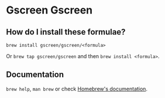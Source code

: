 # Gscreen Gscreen

## How do I install these formulae?

`brew install gscreen/gscreen/<formula>`

Or `brew tap gscreen/gscreen` and then `brew install <formula>`.

## Documentation

`brew help`, `man brew` or check [Homebrew's documentation](https://docs.brew.sh).
